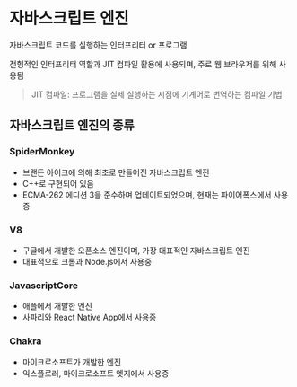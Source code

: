 # 자바스크립트 엔진

자바스크립트 코드를 실행하는 인터프리터 or 프로그램

전형적인 인터프리터 역할과 JIT 컴파일 활용에 사용되며, 주로 웹 브라우저를 위해 사용됨

> JIT 컴파일: 프로그램을 실제 실행하는 시점에 기계어로 번역하는 컴파일 기법

## 자바스크립트 엔진의 종류

### SpiderMonkey
- 브랜든 아이크에 의해 최초로 만들어진 자바스크립트 엔진
- C++로 구현되어 있음
- ECMA-262 에디션 3을 준수하며 업데이트되었으며, 현재는 파이어폭스에서 사용중

### V8
- 구글에서 개발한 오픈소스 엔진이며, 가장 대표적인 자바스크립트 엔진
- 대표적으로 크롬과 Node.js에서 사용중

### JavascriptCore
- 애플에서 개발한 엔진
- 사파리와 React Native App에서 사용중

### Chakra
- 마이크로소프트가 개발한 엔진
- 익스플로러, 마이크로소프트 엣지에서 사용중
